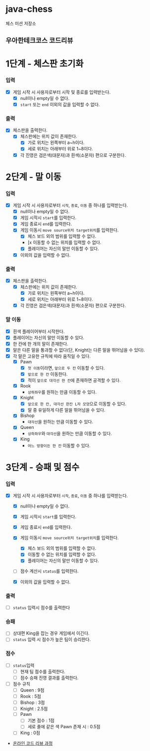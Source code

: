 # java-chess

체스 미션 저장소

## 우아한테크코스 코드리뷰

# 1단계 - 체스판 초기화

### 입력
- [x] 게임 시작 시 사용자로부터 시작 및 종료를 입력받는다.
  - [x] null이나 empty일 수 없다.
  - [x] `start` 또는 `end` 이외의 값을 입력할 수 없다.

### 출력
- [x] 체스판을 출력한다.
  - [x] 체스판에는 위치 값이 존재한다.
    - [x] 가로 위치는 왼쪽부터 a~h이다.
    - [x] 세로 위치는 아래부터 위로 1~8이다.
  - [x] 각 진영은 검은색(대문자)과 흰색(소문자) 편으로 구분한다.
  
# 2단계 - 말 이동
### 입력
- [x] 게임 시작 시 사용자로부터 `시작`, `종료`, `이동` 중 하나를 입력받는다.
  - [x] null이나 empty일 수 없다.
  - [x] 게임 시작시 `start`를 입력한다.
  - [x] 게임 종료시 `end`를 입력한다.
  - [x] 게임 이동시 `move source위치 target위치`를 입력한다.
    - [x] 체스 보드 외의 범위를 입력할 수 없다.
    - [x 이동할 수 없는 위치를 입력할 수 없다.
    - [x] 플레이어는 자신의 말만 이동할 수 있다.
  - [x] 이외의 값을 입력할 수 없다.

### 출력
- [x] 체스판을 출력한다.
  - [x] 체스판에는 위치 값이 존재한다.
    - [x] 가로 위치는 왼쪽부터 a~h이다.
    - [x] 세로 위치는 아래부터 위로 1~8이다.
  - [x] 각 진영은 검은색(대문자)과 흰색(소문자) 편으로 구분한다.

### 말 이동
- [x] 흰색 플레이어부터 시작한다.
- [x] 플레이어는 자신의 말만 이동할 수 있다.
- [x] 한 칸에 한 개의 말이 존재한다.
- [x] 말은 다른 말을 통과할 수 없다(단, Knight는 다른 말을 뛰어넘을 수 있다).
- [x] 각 말은 고유한 규칙에 따라 움직일 수 있다.
  - [x] Pawn
    - [x] `첫 이동`이라면, `앞으로 두 칸` 이동할 수 있다.
    - [x] `앞으로 한 칸` 이동한다.
    - [x] 적이 `앞으로 대각선 한 칸`에 존재하면 공격할 수 있다.
  - [x] Rook
    - `상하좌우`를 원하는 만큼 이동할 수 있다.
  - [x] Knight
    - [x] `앞으로 한 칸, 대각선 한칸 L자 모양`으로 이동할 수 있다.
    - [x] 말 중 유일하게 다른 말을 뛰어넘을 수 있다.
  - [x] Bishop
    - `대각선`을 원하는 만큼 이동할 수 있다.
  - [x] Queen
    - `상하좌우`와 `대각선`을 원하는 만큼 이동할 수 있다.
  - [x] King
    - `어느 방향이든 한 칸` 이동할 수 있다.

# 3단계 - 승패 및 점수
### 입력
- [x] 게임 시작 시 사용자로부터 `시작`, `종료`, `이동` 중 하나를 입력받는다.
  - [x] null이나 empty일 수 없다.
  - [x] 게임 시작시 `start`를 입력한다.
  - [x] 게임 종료시 `end`를 입력한다.
  - [x] 게임 이동시 `move source위치 target위치`를 입력한다.
    - [x] 체스 보드 외의 범위를 입력할 수 없다.
    - [x] 이동할 수 없는 위치를 입력할 수 없다.
    - [x] 플레이어는 자신의 말만 이동할 수 있다.
  - [ ] 점수 계산시 `status`를 입력한다.
  - [x] 이외의 값을 입력할 수 없다.


### 출력
- [ ] `status` 입력시 점수를 출력한다

### 승패
- [ ] 상대편 King을 잡는 경우 게임에서 이긴다.
- [ ] `status` 입력 시 점수가 높은 팀이 승리한다.
 
### 점수
- [ ] `status`입력
  - [ ] 현재 팀 점수를 출력한다.
  - [ ] 점수 승패 진영 결과를 출력한다.
- [ ] 점수 규칙
  - [ ] Queen : 9점
  - [ ] Rook : 5점
  - [ ] Bishop : 3점
  - [ ] Knight : 2.5점
  - [ ] Pawn 
    - [ ] 기본 점수 : 1점 
    - [ ] 세로 줄에 같은 색 Pawn 존재 시 : 0.5점 
  - [ ] King : 0점
    
- [온라인 코드 리뷰 과정](https://github.com/woowacourse/woowacourse-docs/blob/master/maincourse/README.md)
